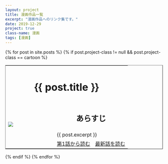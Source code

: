 ```yaml
---
layout: project
title: 漫画作品一覧
excerpt: "漫画作品へのリンク集です。"
date: 2019-12-29
project: true
class-name: 漫画
tags: [漫画]
---
```


<div>
  {% for post in site.posts %}
    {% if post.project-class != null && post.project-class == cartoon %}
      <div class="content" id="{{ post.aname }}">
        <table border="1" rules="none" cellpadding="15">
          <tr>
            <th colspan="3" align="center">
              <h1>{{ post.title }}</h1>
            </th>
          </tr>
          <tr>
            <td rowspan="3" width="40%">
              <img src = "{{ site.img }}/{{ post.aname }}-logo.png">
            </td>
            <td colspan="2" width="60%" align="center">
              <h2>あらすじ</h2>
            </td>
          </tr>
          <tr>
            <td colspan="2">
              {{ post.excerpt }}
            </td>
          </tr>
          <tr>
            <td align="center">
              <a class="btn zoombtn" href="{{ post.url-initial }}">
                第1話から読む
              </a>
            </td>
            <td align="center">
              <a class="btn zoombtn" href="{{ post.url-final }}">
                最新話を読む
              </a>
            </td>
          </tr>
        </table>
      </div>
    {% endif %}
  {% endfor %}
</div>

